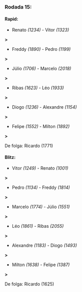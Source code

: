### Rodada 15:

#### Rapid:

* Renato *(1234)*     -     Vitor *(1323)*

 **>** 
* Freddy *(1890)*     -     Pedro *(1199)*

 **>** 
* Júlio *(1706)*     -     Marcelo *(2018)*

 **>** 
* Ribas *(1623)*     -     Léo *(1933)*

 **>** 
* Diogo *(1236)*     -     Alexandre *(1154)*

 **>** 
* Felipe *(1552)*     -     Milton *(1892)*

 **>** 

De folga: Ricardo (1771)

#### Blitz:

* Vitor *(1249)*     -     Renato *(1001)*

 **>** 
* Pedro *(1134)*     -     Freddy *(1814)*

 **>** 
* Marcelo *(1774)*     -     Júlio *(1551)*

 **>** 
* Léo *(1861)*     -     Ribas *(2055)*

 **>** 
* Alexandre *(1183)*     -     Diogo *(1493)*

 **>** 
* Milton *(1638)*     -     Felipe *(1387)*

 **>** 

De folga: Ricardo (1625)

